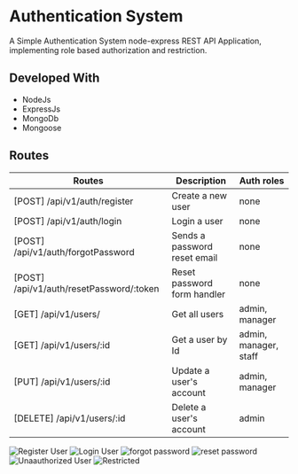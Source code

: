 # Authentication System

A Simple Authentication System node-express REST API Application, implementing role based authorization and restriction.

## Developed With

- NodeJs
- ExpressJs
- MongoDb
- Mongoose

## Routes

| Routes                                    | Description                  | Auth roles                  |
| ----------------------------------------- | ---------------------------- | --------------------------- |
| [POST] /api/v1/auth/register              | Create a new user            | none                        |
| [POST] /api/v1/auth/login                 | Login a user                 | none                        |
| [POST] /api/v1/auth/forgotPassword        | Sends a password reset email | none                        |
| [POST] /api/v1/auth/resetPassword/:token  | Reset password form handler  | none                        |
| [GET] /api/v1/users/                      | Get all users                | admin, manager              |
| [GET] /api/v1/users/:id                   | Get a user by Id             | admin, manager, staff       |
| [PUT] /api/v1/users/:id                   | Update a user's account      | admin, manager              |
| [DELETE] /api/v1/users/:id                | Delete a user's account      | admin                       |
![Register User](https://user-images.githubusercontent.com/81367700/184553118-9a41bf78-aca1-4773-ad2a-e804f04ced38.png)
![Login User](https://user-images.githubusercontent.com/81367700/184553157-409958be-3970-4f61-8cf0-6c82f5c6ad2c.png)
![forgot password](https://user-images.githubusercontent.com/81367700/184553182-13eb584b-50b2-4540-abca-b441d6d5bbcc.png)
![reset password](https://user-images.githubusercontent.com/81367700/184553409-368bd1d2-7ef5-474f-87db-dbeeb5d4c515.png)
![Unaauthorized User](https://user-images.githubusercontent.com/81367700/184553585-09bf31c9-2261-40df-a02f-4830c8ea1522.png)
![Restricted](https://user-images.githubusercontent.com/81367700/184553595-08f8397f-f654-4d97-9556-700c4f4a379d.png)
